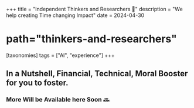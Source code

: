 +++
title = "Independent Thinkers and Researchers 🧪"
description = "We help creating Time changing Impact"
date = 2024-04-30
# path="thinkers-and-researchers"

[taxonomies] 
tags = ["AI", "experience"]
+++

## In a Nutshell, Financial, Technical, Moral Booster for you to foster.
### More Will be Available here Soon :soon: